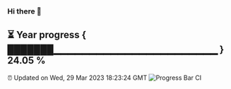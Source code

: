 ### Hi there 👋
⏳ Year progress { ███████▁▁▁▁▁▁▁▁▁▁▁▁▁▁▁▁▁▁▁▁▁▁▁ } 24.05 %
---
⏰ Updated on Wed, 29 Mar 2023 18:23:24 GMT
![Progress Bar CI](https://github.com/liununu/liununu/workflows/Progress%20Bar%20CI/badge.svg)
